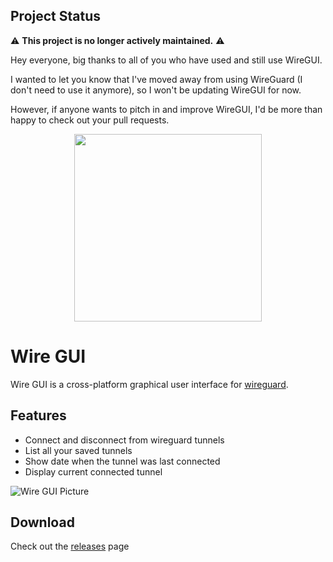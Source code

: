 ## Project Status

⚠️ **This project is no longer actively maintained.** ⚠️

Hey everyone, big thanks to all of you who have used and still use WireGUI.

I wanted to let you know that I've moved away from using WireGuard (I don't need to use it anymore), so I won't be updating WireGUI for now.

However, if anyone wants to pitch in and improve WireGUI, I'd be more than happy to check out your pull requests.

<p align="center">
  <img width="300" src="https://i.imgur.com/9UGXWYE.png">
</p>

# Wire GUI

Wire GUI is a cross-platform graphical user interface for [wireguard](https://www.wireguard.com/).

## Features

- Connect and disconnect from wireguard tunnels
- List all your saved tunnels
- Show date when the tunnel was last connected
- Display current connected tunnel

![Wire GUI Picture](https://i.imgur.com/wWxEyJH.png)

## Download

Check out the [releases](https://github.com/Devsfy/wiregui/releases) page
